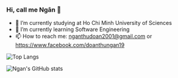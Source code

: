### Hi, call me Ngân 👋


- 🔭 I’m currently studying at Ho Chi Minh University of Sciences
- 🌱 I’m currently learning Software Engineering
- 📫 How to reach me: nganthudoan2001@gmail.com or https://www.facebook.com/doanthungan19


![Top Langs](https://github-readme-stats.vercel.app/api/top-langs/?username=thungan1909&show_icons=true&theme=radical)



![Ngan's GitHub stats](https://github-readme-stats.vercel.app/api?username=thungan1909&show_icons=true&theme=radical)
